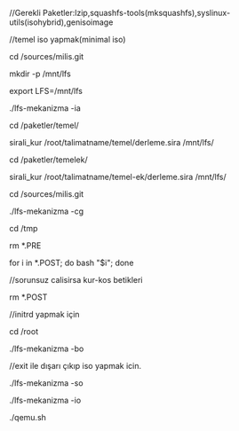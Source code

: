 //Gerekli Paketler:lzip,squashfs-tools(mksquashfs),syslinux-utils(isohybrid),genisoimage

//temel iso yapmak(minimal iso)

cd /sources/milis.git

mkdir -p /mnt/lfs

export LFS=/mnt/lfs

./lfs-mekanizma -ia

cd /paketler/temel/

sirali_kur /root/talimatname/temel/derleme.sira /mnt/lfs/

cd /paketler/temelek/

sirali_kur /root/talimatname/temel-ek/derleme.sira /mnt/lfs/

cd /sources/milis.git

./lfs-mekanizma -cg

cd /tmp

rm *.PRE

for i in *.POST; do bash "$i"; done

//sorunsuz calisirsa kur-kos betikleri

rm *.POST

//initrd yapmak için

cd /root

./lfs-mekanizma -bo

//exit ile dışarı çıkıp iso yapmak icin.

./lfs-mekanizma -so

./lfs-mekanizma -io

./qemu.sh
